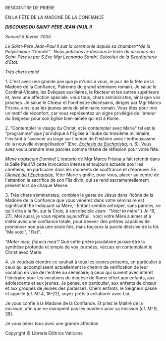 RENCONTRE DE PRIÈRE

EN LA FÊTE DE LA MADONE DE LA CONFIANCE

***DISCOURS DU SAINT-PÈRE JEAN-PAUL II***

*Samedi 5 février 2005*

*Le Saint-Père Jean-Paul II suit la cérémonie depuis sa chambre**de la Polyclinique "Gemelli".  Nous publions ci-dessous le texte du discours du Saint-Père lu par S.Exc Mgr Leonardo Sandri, Substitut de la Secrétairerie d'Etat.*

*Très chers amis!*

1. C'est avec une grande joie que je m'unis à vous, le jour de la fête de la Madone de la Confiance, Patronne du grand séminaire romain. Je salue le Cardinal-Vicaire, les Evêques auxiliaires, le Recteur et les autres supérieurs et, avec une affection spéciale, vous tous, chers séminaristes, ainsi que vos proches. Je salue le Chœur et l'orchestre diocésains, dirigés par Mgr Marco Frisina, ainsi que les jeunes amis du séminaire romain. Vous êtes pour moi un motif de réconfort, car vous représentez un signe privilégié de l'amour du Seigneur pour son Eglise bien-aimée qui est à Rome.

2. "Contempler le visage du Christ, et le contempler avec Marie" tel est le "programme" que j'ai indiqué à l'Eglise à l'aube du troisième millénaire, l'invitant à "avancer au large sur l'océan de l'histoire avec l'enthousiasme de la nouvelle évangélisation" (Enc. *[Ecclesia de Eucharistia](http://www.vatican.va/edocs/FRA0344/_INDEX.HTM)*, n. 6). Vous avez voulu prendre mes paroles comme thème de réflexion pour votre fête.

*Mane nobiscum Domine*! L'oratorio de Mgr Marco Frisina a fait retentir dans la Salle Paul VI cette invocation intense et toujours actuelle pour les chrétiens, en particulier dans les moments de souffrance et d'épreuve. En *[l'Année de l'Eucharistie](http://www.vatican.va/holy_father/special_features/eucharist/index_fr.html)*, fêter Marie signifie, pour vous, placer au centre de l'attention le sacrifice de son Fils divin, qui se rend sacramentellement présent lors de chaque Messe.

3. Très chers séminaristes, combien le geste de Jésus dans l'icône de la Madone de la Confiance que vous vénérez dans votre séminaire est significatif! En indiquant sa Mère, l'Enfant semble anticiper, sans paroles, ce qu'il dira à la fin, sur la Croix, à son disciple Jean:  *"Voici ta mère"* ( *Jn* 19, 27). Moi aussi, je vous répète aujourd'hui:  voici votre Mère à aimer et à imiter avec une confiance totale, pour devenir des prêtres capables de prononcer non pas une seule fois, mais toujours la parole décisive de la foi:  "Me voici", "Fiat".

*"Mater mea, fiducia mea"!* Que cette prière jaculatoire puisse être la synthèse profonde et simple de vos journées, vécues en contemplant le Christ avec Marie.

4. Je voudrais étendre ce souhait à tous les jeunes présents, en particulier à ceux qui accomplissent actuellement le chemin de vérification de leur vocation en vue de l'entrée au séminaire; à ceux qui suivent avec intérêt l'itinéraire pour les vocations du diocèse de Rome offert aux enfants, aux adolescents et aux jeunes. Je pense, en particulier, aux enfants de chœur et aux groupes de jeunes des paroisses. Chers enfants, le Seigneur passe et appelle (cf. *Mt* 4, 18-22), soyez prêts à collaborer avec Lui.

Je vous confie à la Madone de la Confiance. Et priez le Maître de la moisson, afin que ne manquent pas les ouvriers pour sa moisson (cf. *Mt* 9, 38).

Je vous bénis tous avec une grande affection.

Copyright © Libreria Editrice Vaticana